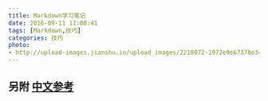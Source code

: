 ```yaml
---
title: Markdown学习笔记
date: 2016-09-11 11:08:41
tags: [Markdown,技巧]
categories: 技巧
photo:
- http://upload-images.jianshu.io/upload_images/2218072-1972e9e67378e34e.png?imageMogr2/auto-orient/strip%7CimageView2/2/w/1240
---
```



## 另附 [中文参考](http://wowubuntu.com/markdown/#list)
